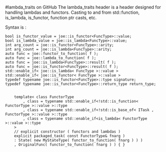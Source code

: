 #lambda_traits on GitHub
The lambda_traits header is a header designed for handling lambdas and functors. Casting to and from std::function, is_lambda, is_functor, function ptr casts, etc. 

Syntax is : 

    bool is_functor_value = joe::is_functor<FuncType>::value;
    bool is_lambda_value = joe::is_lambda<FuncType>::value;
    int arg_count = joe::is_functor<FuncType>::arity;
    int arg_count = joe::is_lambda<FuncType>::arity;
    auto func = joe::functor_to_function( f );
    auto func = joe::lambda_to_function( f );
    auto func = joe::is_lambda<FuncType>::result( f );
    auto func = joe::is_functor<FuncType>::result( f );
    std::enable_if< joe::is_lambda< FuncType >::value >
    std::enable_if< joe::is_functor< FuncType >::value >
    typedef typename joe::is_functor<FuncType>::type signature;
    typedef typename joe::is_functor<FuncType>::return_type return_type;

		
		template< class FunctorType 
			, class = typename std::enable_if<!std::is_function< FunctorType >::value >::type
			, class = typename std::enable_if<!std::is_base_of< ITask , FunctorType >::value >::type
			, class = typename std::enable_if<is_lambda< FunctorType >::value >::type
		>
		// explicit constructor ( functors and lambdas )
		explicit packaged_task( const FunctorType& fnarg )
		: State( new MyStateType( functor_to_function( fnarg ) ) )
		, OriginalFunc( functor_to_function( fnarg ) ) { }
